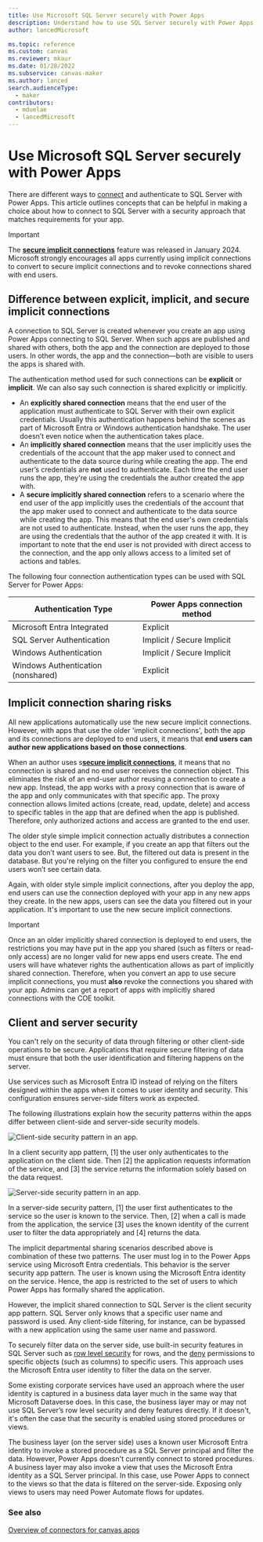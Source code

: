```yaml
---
title: Use Microsoft SQL Server securely with Power Apps
description: Understand how to use SQL Server securely with Power Apps.
author: lancedMicrosoft

ms.topic: reference
ms.custom: canvas
ms.reviewer: mkaur
ms.date: 01/28/2022
ms.subservice: canvas-maker
ms.author: lanced
search.audienceType: 
  - maker
contributors:
  - mduelae
  - lancedMicrosoft
---
```


# Use Microsoft SQL Server securely with Power Apps

There are different ways to [connect](../connections-list.md#security-and-types-of-authentication) and authenticate to SQL Server with Power Apps. This article outlines concepts that can be helpful in making a choice about how to
connect to SQL Server with a security approach that matches requirements for your app.

> [!IMPORTANT]
> The [**secure implicit connections**](../connections-list#shared-connections--secure-implicit-connections) feature was released in January 2024. Microsoft strongly encourages all apps currently using implicit connections to convert to secure implicit connections and to revoke connections shared with end users. 


## Difference between explicit, implicit, and secure implicit connections

A connection to SQL Server is created whenever you create an app using Power Apps connecting to SQL Server. When such apps are published and shared with others, both the app and the connection are deployed to those users. In other words, the app and the connection&mdash;both are visible to users the apps is shared with.

The authentication method used for such connections can be **explicit** or **implicit**. We can also say such connection is shared explicitly or implicitly.

- An **explicitly shared connection** means that the end user of the application must authenticate to SQL Server with their own explicit credentials. Usually this authentication happens behind the scenes as part of Microsoft Entra or Windows authentication handshake. The user doesn’t even notice when the authentication takes place.
- An **implicitly shared connection** means that the user implicitly uses the credentials of the account that the app maker used to connect and authenticate to the data source during while creating the app. The end user’s credentials are **not** used to authenticate. Each time the end user runs the app, they're using the credentials the author created the app with.
- A **secure implicitly shared connection** refers to a scenario where the end user of the app implicitly uses the credentials of the account that the app maker used to connect and authenticate to the data source while creating the app. This means that the end user's own credentials are not used to authenticate. Instead, when the user runs the app, they are using the credentials that the author of the app created it with. It is important to note that the end user is not provided with direct access to the connection, and the app only allows access to a limited set of actions and tables.


The following four connection authentication types can be used with SQL Server for Power Apps:

| Authentication Type                 | Power Apps connection method |
|-------------------------------------|------------------------------|
| Microsoft Entra Integrated                 | Explicit                     |
| SQL Server Authentication | Implicit / Secure Implicit                     |
| Windows Authentication              | Implicit / Secure Implicit                    |
| Windows Authentication (nonshared) | Explicit                     |

## Implicit connection sharing risks

All new applications automatically use the new secure implicit connections. However, with apps that use the older 'implicit connections', both the app and its connections are deployed to end users, it means that **end users can author new applications based on those connections**. 


When an author uses s[**secure implicit connections**](../connections-list#shared-connections--secure-implicit-connections), it means that no connection is shared and no end user receives the connection object. This eliminates the risk of an end-user author reusing a connection to create a new app. Instead, the app works with a proxy connection that is aware of the app and only communicates with that specific app. The proxy connection allows limited actions (create, read, update, delete) and access to specific tables in the app that are defined when the app is published. Therefore, only authorized actions and access are granted to the end user.

The older style simple implicit connection actually distributes a connection object to the end user. For example, if you create an app that filters out the data you don’t want users to see. But, the filtered out data is present in the database. But you're relying on the filter you configured to ensure the end users won’t see certain data.

Again, with older style simple implicit connections, after you deploy the app, end users can use the connection deployed with your app in any new apps they create. In the new apps, users can see the data you filtered out in your application. It's important to use the new secure implicit connections. 

> [!IMPORTANT]
> Once an an older implicitly shared connection is deployed to end users, the restrictions you may have put in the app you shared (such as filters or read-only access) are no longer valid for new apps end users create. The end users will have whatever rights the authentication allows as part of implicitly shared connection. Therefore, when you convert an app to use secure implicit connections, you must **also** revoke the connections you shared with your app.  Admins can get a report of apps with implicitly shared connections with the COE toolkit. 


## Client and server security

You can't rely on the security of data through filtering or other client-side operations to be secure. Applications that require secure filtering of data must ensure that both the user identification and filtering happens on the server.

Use services such as Microsoft Entra ID instead of relying on the filters designed within the apps when it comes to user identity and security. This configuration ensures server-side filters work as expected.

The following illustrations explain how the security patterns within the apps differ between client-side and server-side security models.

![Client-side security pattern in an app.](media/sql-server-security/client-security.png "Client-side security pattern in an app")

In a client security app pattern, [1] the user only authenticates to the application on the client side. Then [2] the application requests information of the service, and [3] the service returns the information solely based on the data request.

![Server-side security pattern in an app.](media/sql-server-security/server-security.png "Server-side security pattern in an app")

In a server-side security pattern, [1] the user first authenticates to the service so the user is known to the service. Then, [2] when a call is made from the application, the service [3] uses the known identity of the current user to filter the data appropriately and [4] returns the data.

The implicit departmental sharing scenarios described above is combination of these two patterns. The user must log in to the Power Apps service using Microsoft Entra credentials. This behavior is the server security app pattern. The user is known using the Microsoft Entra identity on the service. Hence, the app is restricted to the set of users to which Power Apps has formally shared the application.

However, the implicit shared connection to SQL Server is the client security app pattern. SQL Server only knows that a specific user name and password is used. Any client-side filtering, for instance, can be bypassed with a new application using the same user name and password.

To securely filter data on the server side, use built-in security features in SQL Server such as [row level
security](/sql/relational-databases/security/row-level-security) for rows, and the
[deny](/sql/t-sql/statements/deny-object-permissions-transact-sql) permissions to specific objects (such as columns) to specific users. This approach uses the Microsoft Entra user identity to filter the data on the server.

Some existing corporate services have used an approach where the user identity is captured in a business data layer much in the same way that Microsoft Dataverse does. In this case, the business layer may or may not use SQL Server’s row level security and deny features directly. If it doesn't, it's often the case that the security is enabled using stored procedures or views.

The business layer (on the server side) uses a known user Microsoft Entra identity to invoke a stored procedure as a SQL Server principal and filter the data. However, Power Apps doesn't currently connect to stored procedures. A business layer may also invoke a view that uses the Microsoft Entra identity as a SQL Server principal. In this case, use Power Apps to connect to the views so that the data is filtered on the server-side. Exposing only views to users may need Power Automate flows for updates.

### See also

[Overview of connectors for canvas apps](../connections-list.md)
